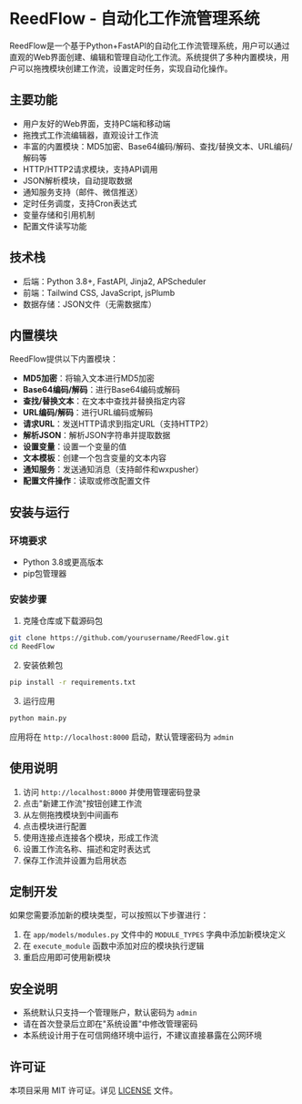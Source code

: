 # ReedFlow - 自动化工作流管理系统

ReedFlow是一个基于Python+FastAPI的自动化工作流管理系统，用户可以通过直观的Web界面创建、编辑和管理自动化工作流。系统提供了多种内置模块，用户可以拖拽模块创建工作流，设置定时任务，实现自动化操作。

## 主要功能

- 用户友好的Web界面，支持PC端和移动端
- 拖拽式工作流编辑器，直观设计工作流
- 丰富的内置模块：MD5加密、Base64编码/解码、查找/替换文本、URL编码/解码等
- HTTP/HTTP2请求模块，支持API调用
- JSON解析模块，自动提取数据
- 通知服务支持（邮件、微信推送）
- 定时任务调度，支持Cron表达式
- 变量存储和引用机制
- 配置文件读写功能

## 技术栈

- 后端：Python 3.8+, FastAPI, Jinja2, APScheduler
- 前端：Tailwind CSS, JavaScript, jsPlumb
- 数据存储：JSON文件（无需数据库）

## 内置模块

ReedFlow提供以下内置模块：

- **MD5加密**：将输入文本进行MD5加密
- **Base64编码/解码**：进行Base64编码或解码
- **查找/替换文本**：在文本中查找并替换指定内容
- **URL编码/解码**：进行URL编码或解码
- **请求URL**：发送HTTP请求到指定URL（支持HTTP2）
- **解析JSON**：解析JSON字符串并提取数据
- **设置变量**：设置一个变量的值
- **文本模板**：创建一个包含变量的文本内容
- **通知服务**：发送通知消息（支持邮件和wxpusher）
- **配置文件操作**：读取或修改配置文件

## 安装与运行

### 环境要求

- Python 3.8或更高版本
- pip包管理器

### 安装步骤

1. 克隆仓库或下载源码包

```bash
git clone https://github.com/yourusername/ReedFlow.git
cd ReedFlow
```

2. 安装依赖包

```bash
pip install -r requirements.txt
```

3. 运行应用

```bash
python main.py
```

应用将在 `http://localhost:8000` 启动，默认管理密码为 `admin`

## 使用说明

1. 访问 `http://localhost:8000` 并使用管理密码登录
2. 点击"新建工作流"按钮创建工作流
3. 从左侧拖拽模块到中间画布
4. 点击模块进行配置
5. 使用连接点连接各个模块，形成工作流
6. 设置工作流名称、描述和定时表达式
7. 保存工作流并设置为启用状态

## 定制开发

如果您需要添加新的模块类型，可以按照以下步骤进行：

1. 在 `app/models/modules.py` 文件中的 `MODULE_TYPES` 字典中添加新模块定义
2. 在 `execute_module` 函数中添加对应的模块执行逻辑
3. 重启应用即可使用新模块

## 安全说明

- 系统默认只支持一个管理账户，默认密码为 `admin`
- 请在首次登录后立即在"系统设置"中修改管理密码
- 本系统设计用于在可信网络环境中运行，不建议直接暴露在公网环境

## 许可证

本项目采用 MIT 许可证。详见 [LICENSE](LICENSE) 文件。 